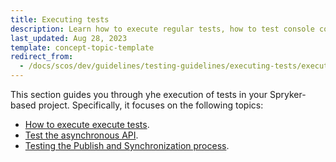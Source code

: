 ```yaml
---
title: Executing tests
description: Learn how to execute regular tests, how to test console commands and the publish and synchronize process.
last_updated: Aug 28, 2023
template: concept-topic-template
redirect_from:
  - /docs/scos/dev/guidelines/testing-guidelines/executing-tests/executing-tests.html
---
```


This section guides you through yhe execution of tests in your Spryker-based project. Specifically, it focuses on the following topics:

- [How to execute execute tests](/docs/dg/dev/guidelines/testing-guidelines/executing-tests/execute-tests.html).
- [Test the asynchronous API](/docs/dg/dev/guidelines/testing-guidelines/executing-tests/test-the-asynchronous-api.html).
- [Testing the Publish and Synchronization process](/docs/dg/dev/guidelines/testing-guidelines/executing-tests/testing-the-publish-and-synchronization-process.html).
